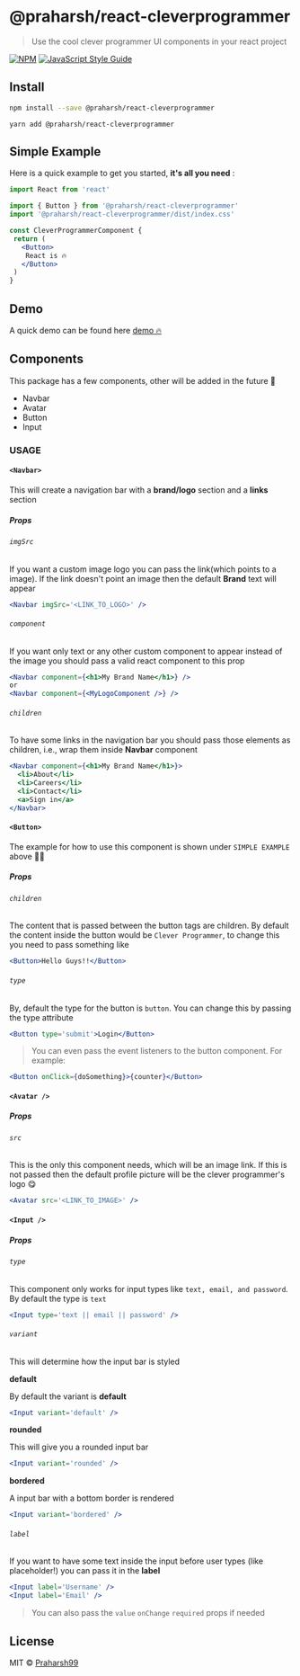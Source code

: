 # @praharsh/react-cleverprogrammer

> Use the cool clever programmer UI components in your react project

[![NPM](https://img.shields.io/npm/v/@praharsh/react-cleverprogrammer.svg)](https://www.npmjs.com/package/@praharsh/react-cleverprogrammer) [![JavaScript Style Guide](https://img.shields.io/badge/code_style-standard-brightgreen.svg)](https://standardjs.com)

## Install

```bash
npm install --save @praharsh/react-cleverprogrammer
```

```yarn
yarn add @praharsh/react-cleverprogrammer
```

## Simple Example

Here is a quick example to get you started, **it's all you need**
:

```jsx
import React from 'react'

import { Button } from '@praharsh/react-cleverprogrammer'
import '@praharsh/react-cleverprogrammer/dist/index.css'

const CleverProgrammerComponent {
 return (
   <Button>
    React is 🔥
   </Button>
 )
}
```

## Demo

A quick demo can be found here [demo 🔥](https://)

## Components

This package has a few components, other will be added in the future 🤩

- Navbar
- Avatar
- Button
- Input

### USAGE

#### `<Navbar>`

This will create a navigation bar with a **brand/logo** section and a **links** section

##### Props

###### `imgSrc`

If you want a custom image logo you can pass the link(which points to a image). If the link doesn't point an image then the default **Brand** text will appear

```jsx
<Navbar imgSrc='<LINK_TO_LOGO>' />
```

###### `component`

If you want only text or any other custom component to appear instead of the image you should pass a valid react component to this prop

```jsx
<Navbar component={<h1>My Brand Name</h1>} />
or
<Navbar component={<MyLogoComponent />} />
```

###### `children`

To have some links in the navigation bar you should pass those elements as children, i.e., wrap them inside **Navbar** component

```jsx
<Navbar component={<h1>My Brand Name</h1>}>
  <li>About</li>
  <li>Careers</li>
  <li>Contact</li>
  <a>Sign in</a>
</Navbar>
```

#### `<Button>`

The example for how to use this component is shown under `SIMPLE EXAMPLE` above ☝🏼

##### Props

###### `children`

The content that is passed between the button tags are children. By default the content inside the button would be `Clever Programmer`, to change this you need to pass something like

```jsx
<Button>Hello Guys!!</Button>
```

###### `type`

By, default the type for the button is `button`. You can change this by passing the type attribute

```jsx
<Button type='submit'>Login</Button>
```

> You can even pass the event listeners to the button component. For example:

```jsx
<Button onClick={doSomething}>{counter}</Button>
```

#### `<Avatar />`

##### Props

###### `src`

This is the only this component needs, which will be an image link. If this is not passed then the default profile picture will be the clever programmer's logo 😋

```jsx
<Avatar src='<LINK_TO_IMAGE>' />
```

#### `<Input />`

##### Props

###### `type`

This component only works for input types like `text, email, and password`. By default the type is `text`

```jsx
<Input type='text || email || password' />
```

###### `variant`

This will determine how the input bar is styled

**default**

By default the variant is **default**

```jsx
<Input variant='default' />
```

**rounded**

This will give you a rounded input bar

```jsx
<Input variant='rounded' />
```

**bordered**

A input bar with a bottom border is rendered

```jsx
<Input variant='bordered' />
```

###### `label`

If you want to have some text inside the input before user types (like placeholder!) you can pass it in the **label**

```jsx
<Input label='Username' />
<Input label='Email' />
```

> You can also pass the `value` `onChange` `required` props if needed

## License

MIT © [Praharsh99](https://github.com/Praharsh99)
